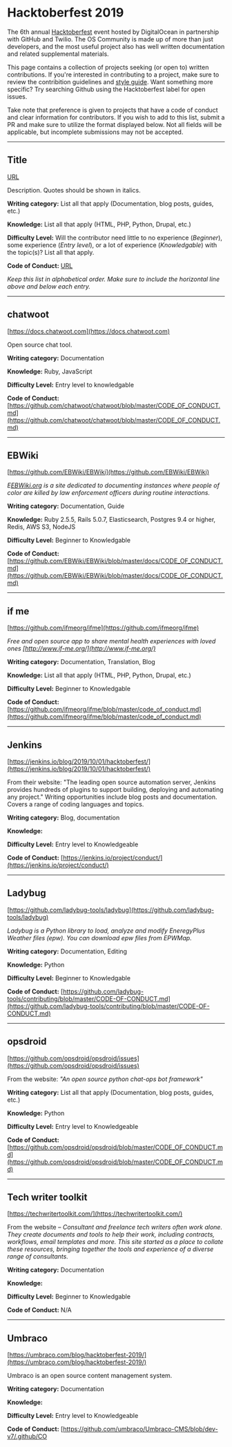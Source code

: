 # Hacktoberfest 2019
The 6th annual [Hacktoberfest](https://hacktoberfest.digitalocean.com) event hosted by DigitalOcean in partnership with GitHub and Twilio. The OS Community is made up of more than just developers, and the most useful project also has well written documentation and related supplemental materials.

This page contains a collection of projects seeking (or open to) written contributions. If you're interested in contributing to a project, make sure to review the contribition guidelines and [style guide](/styleguides.md). Want something more specific? Try searching Github using the Hacktoberfest label for open issues.

Take note that preference is given to projects that have a code of conduct and clear information for contributors. If you wish to add to this list, submit a PR and make sure to utilize the format displayed below. Not all fields will be applicable, but incomplete submissions may not be accepted.

---

## Title
[URL](URL)

Description. Quotes should be shown in italics.  

**Writing category:** List all that apply (Documentation, blog posts, guides, etc.)

**Knowledge:** List all that apply (HTML, PHP, Python, Drupal, etc.)

**Difficulty Level:** Will the contributor need little to no experience (*Beginner*), some experience (*Entry level*), or a lot of experience (*Knowledgable*) with the topic(s)? List all that apply.

**Code of Conduct:** [URL](URL)

*Keep this list in alphabetical order. Make sure to include the horizontal line above and below each entry.*

___

## chatwoot
[https://docs.chatwoot.com](https://docs.chatwoot.com)

Open source chat tool.  

**Writing category:** Documentation

**Knowledge:** Ruby, JavaScript

**Difficulty Level:** Entry level to knowledgable

**Code of Conduct:** [https://github.com/chatwoot/chatwoot/blob/master/CODE_OF_CONDUCT.md](https://github.com/chatwoot/chatwoot/blob/master/CODE_OF_CONDUCT.md)

___

## EBWiki
[https://github.com/EBWiki/EBWiki](https://github.com/EBWiki/EBWiki)

*E[EBWiki.org](BWiki.org) is a site dedicated to documenting instances where people of color are killed by law enforcement officers during routine interactions.* 

**Writing category:** Documentation, Guide

**Knowledge:** Ruby 2.5.5, Rails 5.0.7, Elasticsearch, Postgres 9.4 or higher, Redis, AWS S3, NodeJS

**Difficulty Level:** Beginner to Knowledgable

**Code of Conduct:** [https://github.com/EBWiki/EBWiki/blob/master/docs/CODE_OF_CONDUCT.md](https://github.com/EBWiki/EBWiki/blob/master/docs/CODE_OF_CONDUCT.md)

___

## if me
[https://github.com/ifmeorg/ifme](https://github.com/ifmeorg/ifme)

*Free and open source app to share mental health experiences with loved ones [http://www.if-me.org/](http://www.if-me.org/)*  

**Writing category:** Documentation, Translation, Blog

**Knowledge:** List all that apply (HTML, PHP, Python, Drupal, etc.)

**Difficulty Level:** Beginner to Knowledgable

**Code of Conduct:** [https://github.com/ifmeorg/ifme/blob/master/code_of_conduct.md](https://github.com/ifmeorg/ifme/blob/master/code_of_conduct.md)

___

## Jenkins
[https://jenkins.io/blog/2019/10/01/hacktoberfest/](https://jenkins.io/blog/2019/10/01/hacktoberfest/)

From their website: "The leading open source automation server, Jenkins provides hundreds of plugins to support building, deploying and automating any project." Writing opportunities include blog posts and documentation. Covers a range of coding languages and topics. 

**Writing category:** Blog, documentation

**Knowledge:** 

**Difficulty Level:** Entry level to Knowledgeable

**Code of Conduct:** [https://jenkins.io/project/conduct/](https://jenkins.io/project/conduct/)

___

## Ladybug
[https://github.com/ladybug-tools/ladybug](https://github.com/ladybug-tools/ladybug)

*Ladybug is a Python library to load, analyze and modify EneregyPlus Weather files (epw). You can download epw files from EPWMap.*  

**Writing category:** Documentation, Editing

**Knowledge:** Python

**Difficulty Level:** Beginner to Knowledgable

**Code of Conduct:** [https://github.com/ladybug-tools/contributing/blob/master/CODE-OF-CONDUCT.md](https://github.com/ladybug-tools/contributing/blob/master/CODE-OF-CONDUCT.md)

___

## opsdroid
[https://github.com/opsdroid/opsdroid/issues](https://github.com/opsdroid/opsdroid/issues)

From the website: *"An open source python chat-ops bot framework"*  

**Writing category:** List all that apply (Documentation, blog posts, guides, etc.)

**Knowledge:** Python

**Difficulty Level:** Entry level to Knowledgeable

**Code of Conduct:** [https://github.com/opsdroid/opsdroid/blob/master/CODE_OF_CONDUCT.md](https://github.com/opsdroid/opsdroid/blob/master/CODE_OF_CONDUCT.md)

---

## Tech writer toolkit
[https://techwritertoolkit.com/](https://techwritertoolkit.com/)

From the website – *Consultant and freelance tech writers often work alone. They create documents and tools to help their work, including contracts, workflows, email templates and more. This site started as a place to collate these resources, bringing together the tools and experience of a diverse range of consultants.*  

**Writing category:** Documentation

**Knowledge:** 

**Difficulty Level:** Beginner to Knowledgable

**Code of Conduct:** N/A

___


## Umbraco
[https://umbraco.com/blog/hacktoberfest-2019/](https://umbraco.com/blog/hacktoberfest-2019/)

Umbraco is an open source content management system.  

**Writing category:** Documentation

**Knowledge:** 

**Difficulty Level:** Entry level to Knowledgeable

**Code of Conduct:** [https://github.com/umbraco/Umbraco-CMS/blob/dev-v7/.github/CO
